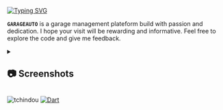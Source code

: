 [![Typing SVG](https://readme-typing-svg.demolab.com?font=Fira+Code&pause=1000&random=false&width=435&lines=Welcome+to+my+github+repo;for+GARAGEAUTO's+project)](https://git.io/typing-svg)

**`GARAGEAUTO`** is a garage management plateform build with passion and dedication.
I hope your visit will be rewarding and informative. Feel free to explore the code and give me feedback.


<details>
<summary><h2>📷 Screenshots</h2></summary>

<img src="./public/img/screenshots/dlient_home.png" alt="client home"> <img src="./public/img/screenshots/garage_desc.png" alt=""> <img src="./public/img/screenshots/emp_login.png" alt=""> <img src="./public/img/screenshots/patron_login.png" alt=""> <img src="./public/img/screenshots/patron_dash.png" alt=""> <img src="./public/img/screenshots/emp_dash.png" alt=""> <img src="./public/img/screenshots/rdv.png" alt=""> <img src="./public/img/screenshots/create_interv.png" alt="">
</details>

<img src="https://komarev.com/ghpvc/?username=tchindou" alt="tchindou"> <a href="https://github.com/search?q=user%3Atchindou+language%3Adart"><img alt="Dart" src="https://img.shields.io/badge/dart-%230175C2.svg?logo=dart&logoColor=white"></a>
